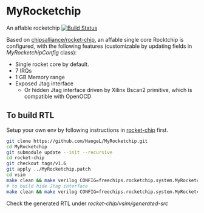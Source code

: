 # MyRocketchip
An affable rocketchip
[![Build Status](https://travis-ci.org/joemccann/dillinger.svg?branch=master)](https://travis-ci.org/joemccann/dillinger)

Based on [chipsalliance/rocket-chip](https://github.com/chipsalliance/rocket-chip), an affable single core Rocktchip is configured, with the following features (customizable by updating fields in *MyRocketchipConfig* class): 
- Single rocket core by default. 
- 7 IRQs
- 1 GB Memory range
- Exposed Jtag interface
    - Or hidden Jtag interface driven by Xilinx Bscan2 primitive, which is compatible with OpenOCD

## To build RTL
Setup your own env by following instructions in [rocket-chip](https://github.com/chipsalliance/rocket-chip) first.
```bash
git clone https://github.com/HaogeL/MyRocketchip.git
cd MyRocketchip
git submodule update --init --recursive
cd rocket-chip
git checkout tags/v1.6
git apply ../MyRocketchip.patch
cd vsim
make clean && make verilog CONFIG=freechips.rocketchip.system.MyRocketchipConfig MODEL=MyRocketchip
# to build hide Jtag interface
make clean && make verilog CONFIG=freechips.rocketchip.system.MyRocketchipConfig MODEL=MyRocketchipOpenOCD
```

Check the generated RTL under *rocket-chip/vsim/generated-src*
